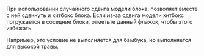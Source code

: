 При использовании случайного сдвига модели блока, позволяет вместе с ней сдвинуть и хитбокс блока.
Если из-за сдвига модели хитбокс погружается в соседние блоки, отметьте данный флажок, чтобы этого избежать.

Например, это условие не выполняется для бамбука, но выполняется для высокой травы.